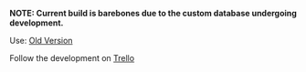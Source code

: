 **NOTE: Current build is barebones due to the custom database undergoing development.**

Use: [Old Version](https://lightnoveltracker-old.herokuapp.com/)

Follow the development on [Trello](https://trello.com/b/dPv92vJW/light-novel-tracker)
